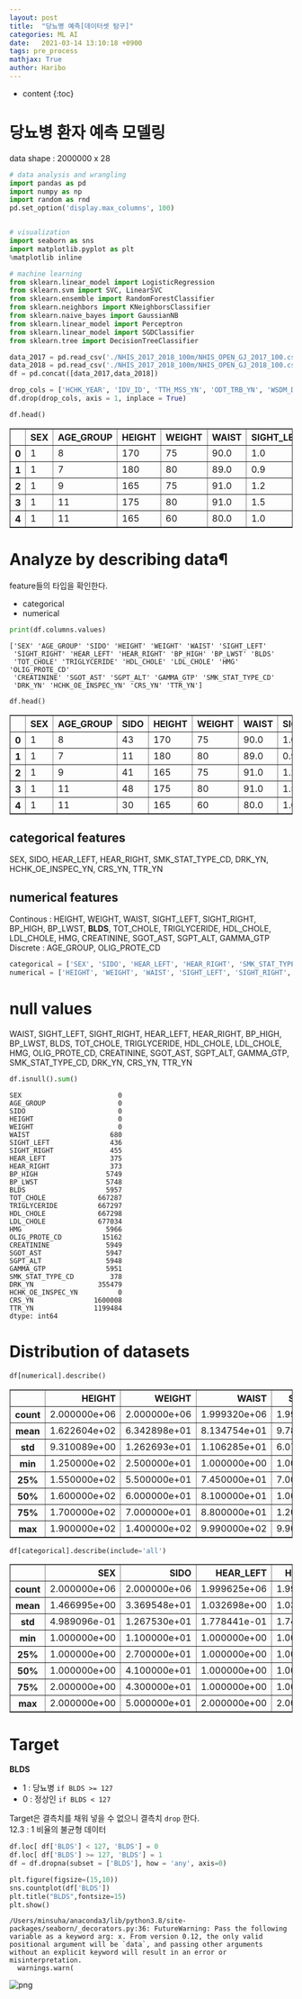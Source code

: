 ```yaml
---
layout: post
title:  "당뇨병 예측[데이터셋 탐구]"
categories: ML AI
date:   2021-03-14 13:10:18 +0900
tags: pre_process
mathjax: True
author: Haribo
---
```

* content
{:toc}
# 당뇨병 환자 예측 모델링

data shape : 2000000 x 28


```python
# data analysis and wrangling
import pandas as pd
import numpy as np
import random as rnd
pd.set_option('display.max_columns', 100)


# visualization
import seaborn as sns
import matplotlib.pyplot as plt
%matplotlib inline

# machine learning
from sklearn.linear_model import LogisticRegression
from sklearn.svm import SVC, LinearSVC
from sklearn.ensemble import RandomForestClassifier
from sklearn.neighbors import KNeighborsClassifier
from sklearn.naive_bayes import GaussianNB
from sklearn.linear_model import Perceptron
from sklearn.linear_model import SGDClassifier
from sklearn.tree import DecisionTreeClassifier
```










```python
data_2017 = pd.read_csv('./NHIS_2017_2018_100m/NHIS_OPEN_GJ_2017_100.csv')
data_2018 = pd.read_csv('./NHIS_2017_2018_100m/NHIS_OPEN_GJ_2018_100.csv')
df = pd.concat([data_2017,data_2018])
```


```python
drop_cols = ['HCHK_YEAR', 'IDV_ID', 'TTH_MSS_YN', 'ODT_TRB_YN', 'WSDM_DIS_YN', 'DATA_STD__DT']
df.drop(drop_cols, axis = 1, inplace = True)
```


```python
df.head()
```



<div>
<style scoped>
    .dataframe tbody tr th:only-of-type {
        vertical-align: middle;
    }
    .dataframe tbody tr th {
        vertical-align: middle;
    }
    .dataframe thead th {
        text-align: right;
    }
</style>

<table border="1" class="dataframe">
  <thead>
    <tr style="text-align: right;">
      <th></th>
      <th>SEX</th>
      <th>AGE_GROUP</th>
      <th>HEIGHT</th>
      <th>WEIGHT</th>
      <th>WAIST</th>
      <th>SIGHT_LEFT</th>
      <th>SIGHT_RIGHT</th>
      <th>HEAR_LEFT</th>
      <th>HEAR_RIGHT</th>
      <th>BP_HIGH</th>
      <th>BP_LWST</th>
      <th>BLDS</th>
      <th>TOT_CHOLE</th>
      <th>TRIGLYCERIDE</th>
      <th>HDL_CHOLE</th>
      <th>LDL_CHOLE</th>
      <th>HMG</th>
      <th>OLIG_PROTE_CD</th>
      <th>CREATININE</th>
      <th>SGOT_AST</th>
      <th>SGPT_ALT</th>
      <th>GAMMA_GTP</th>
      <th>SMK_STAT_TYPE_CD</th>
      <th>DRK_YN</th>
      <th>HCHK_OE_INSPEC_YN</th>
      <th>CRS_YN</th>
      <th>TTR_YN</th>
      <th>SIDO_50</th>
      <th>SIDO_busan</th>
      <th>SIDO_chongB</th>
      <th>SIDO_chongN</th>
      <th>SIDO_dagu</th>
      <th>SIDO_dajeon</th>
      <th>SIDO_gangwon</th>
      <th>SIDO_gyeongB</th>
      <th>SIDO_gyeongN</th>
      <th>SIDO_gyeonggi</th>
      <th>SIDO_incheon</th>
      <th>SIDO_jeonB</th>
      <th>SIDO_jeonN</th>
      <th>SIDO_kwangju</th>
      <th>SIDO_sejong</th>
      <th>SIDO_seoul</th>
      <th>SIDO_ulsan</th>
    </tr>
  </thead>
  <tbody>
    <tr>
      <th>0</th>
      <td>1</td>
      <td>8</td>
      <td>170</td>
      <td>75</td>
      <td>90.0</td>
      <td>1.0</td>
      <td>1.0</td>
      <td>1.0</td>
      <td>1.0</td>
      <td>120.0</td>
      <td>80.0</td>
      <td>0.0</td>
      <td>193.0</td>
      <td>92.0</td>
      <td>48.0</td>
      <td>126.0</td>
      <td>17.1</td>
      <td>1.0</td>
      <td>1.0</td>
      <td>21.0</td>
      <td>35.0</td>
      <td>40.0</td>
      <td>1.0</td>
      <td>1.0</td>
      <td>1</td>
      <td>NaN</td>
      <td>1.0</td>
      <td>0</td>
      <td>0</td>
      <td>1</td>
      <td>0</td>
      <td>0</td>
      <td>0</td>
      <td>0</td>
      <td>0</td>
      <td>0</td>
      <td>0</td>
      <td>0</td>
      <td>0</td>
      <td>0</td>
      <td>0</td>
      <td>0</td>
      <td>0</td>
      <td>0</td>
    </tr>
    <tr>
      <th>1</th>
      <td>1</td>
      <td>7</td>
      <td>180</td>
      <td>80</td>
      <td>89.0</td>
      <td>0.9</td>
      <td>1.2</td>
      <td>1.0</td>
      <td>1.0</td>
      <td>130.0</td>
      <td>82.0</td>
      <td>0.0</td>
      <td>228.0</td>
      <td>121.0</td>
      <td>55.0</td>
      <td>148.0</td>
      <td>15.8</td>
      <td>1.0</td>
      <td>0.9</td>
      <td>20.0</td>
      <td>36.0</td>
      <td>27.0</td>
      <td>0.0</td>
      <td>0.0</td>
      <td>1</td>
      <td>NaN</td>
      <td>2.0</td>
      <td>0</td>
      <td>0</td>
      <td>0</td>
      <td>0</td>
      <td>0</td>
      <td>0</td>
      <td>0</td>
      <td>0</td>
      <td>0</td>
      <td>0</td>
      <td>0</td>
      <td>0</td>
      <td>0</td>
      <td>0</td>
      <td>0</td>
      <td>1</td>
      <td>0</td>
    </tr>
    <tr>
      <th>2</th>
      <td>1</td>
      <td>9</td>
      <td>165</td>
      <td>75</td>
      <td>91.0</td>
      <td>1.2</td>
      <td>1.5</td>
      <td>1.0</td>
      <td>1.0</td>
      <td>120.0</td>
      <td>70.0</td>
      <td>0.0</td>
      <td>136.0</td>
      <td>104.0</td>
      <td>41.0</td>
      <td>74.0</td>
      <td>15.8</td>
      <td>1.0</td>
      <td>0.9</td>
      <td>47.0</td>
      <td>32.0</td>
      <td>68.0</td>
      <td>1.0</td>
      <td>0.0</td>
      <td>0</td>
      <td>NaN</td>
      <td>NaN</td>
      <td>0</td>
      <td>0</td>
      <td>0</td>
      <td>0</td>
      <td>0</td>
      <td>0</td>
      <td>0</td>
      <td>0</td>
      <td>0</td>
      <td>1</td>
      <td>0</td>
      <td>0</td>
      <td>0</td>
      <td>0</td>
      <td>0</td>
      <td>0</td>
      <td>0</td>
    </tr>
    <tr>
      <th>3</th>
      <td>1</td>
      <td>11</td>
      <td>175</td>
      <td>80</td>
      <td>91.0</td>
      <td>1.5</td>
      <td>1.2</td>
      <td>1.0</td>
      <td>1.0</td>
      <td>145.0</td>
      <td>87.0</td>
      <td>0.0</td>
      <td>201.0</td>
      <td>106.0</td>
      <td>76.0</td>
      <td>104.0</td>
      <td>17.6</td>
      <td>1.0</td>
      <td>1.1</td>
      <td>29.0</td>
      <td>34.0</td>
      <td>18.0</td>
      <td>1.0</td>
      <td>0.0</td>
      <td>1</td>
      <td>NaN</td>
      <td>0.0</td>
      <td>0</td>
      <td>0</td>
      <td>0</td>
      <td>0</td>
      <td>0</td>
      <td>0</td>
      <td>0</td>
      <td>0</td>
      <td>1</td>
      <td>0</td>
      <td>0</td>
      <td>0</td>
      <td>0</td>
      <td>0</td>
      <td>0</td>
      <td>0</td>
      <td>0</td>
    </tr>
    <tr>
      <th>4</th>
      <td>1</td>
      <td>11</td>
      <td>165</td>
      <td>60</td>
      <td>80.0</td>
      <td>1.0</td>
      <td>1.2</td>
      <td>1.0</td>
      <td>1.0</td>
      <td>138.0</td>
      <td>82.0</td>
      <td>0.0</td>
      <td>199.0</td>
      <td>104.0</td>
      <td>61.0</td>
      <td>117.0</td>
      <td>13.8</td>
      <td>1.0</td>
      <td>0.8</td>
      <td>19.0</td>
      <td>12.0</td>
      <td>25.0</td>
      <td>1.0</td>
      <td>0.0</td>
      <td>1</td>
      <td>NaN</td>
      <td>0.0</td>
      <td>0</td>
      <td>0</td>
      <td>0</td>
      <td>0</td>
      <td>0</td>
      <td>1</td>
      <td>0</td>
      <td>0</td>
      <td>0</td>
      <td>0</td>
      <td>0</td>
      <td>0</td>
      <td>0</td>
      <td>0</td>
      <td>0</td>
      <td>0</td>
      <td>0</td>
    </tr>
  </tbody>
</table>

</div>



# Analyze by describing data¶

feature들의 타입을 확인한다.

* categorical
* numerical


```python
print(df.columns.values)
```

    ['SEX' 'AGE_GROUP' 'SIDO' 'HEIGHT' 'WEIGHT' 'WAIST' 'SIGHT_LEFT'
     'SIGHT_RIGHT' 'HEAR_LEFT' 'HEAR_RIGHT' 'BP_HIGH' 'BP_LWST' 'BLDS'
     'TOT_CHOLE' 'TRIGLYCERIDE' 'HDL_CHOLE' 'LDL_CHOLE' 'HMG' 'OLIG_PROTE_CD'
     'CREATININE' 'SGOT_AST' 'SGPT_ALT' 'GAMMA_GTP' 'SMK_STAT_TYPE_CD'
     'DRK_YN' 'HCHK_OE_INSPEC_YN' 'CRS_YN' 'TTR_YN']



```python
df.head()
```




<div>
<style scoped>
    .dataframe tbody tr th:only-of-type {
        vertical-align: middle;
    }


    .dataframe tbody tr th {
        vertical-align: top;
    }

    .dataframe thead th {
        text-align: right;
    }

</style>

<table border="1" class="dataframe">
  <thead>
    <tr style="text-align: right;">
      <th></th>
      <th>SEX</th>
      <th>AGE_GROUP</th>
      <th>SIDO</th>
      <th>HEIGHT</th>
      <th>WEIGHT</th>
      <th>WAIST</th>
      <th>SIGHT_LEFT</th>
      <th>SIGHT_RIGHT</th>
      <th>HEAR_LEFT</th>
      <th>HEAR_RIGHT</th>
      <th>BP_HIGH</th>
      <th>BP_LWST</th>
      <th>BLDS</th>
      <th>TOT_CHOLE</th>
      <th>TRIGLYCERIDE</th>
      <th>HDL_CHOLE</th>
      <th>LDL_CHOLE</th>
      <th>HMG</th>
      <th>OLIG_PROTE_CD</th>
      <th>CREATININE</th>
      <th>SGOT_AST</th>
      <th>SGPT_ALT</th>
      <th>GAMMA_GTP</th>
      <th>SMK_STAT_TYPE_CD</th>
      <th>DRK_YN</th>
      <th>HCHK_OE_INSPEC_YN</th>
      <th>CRS_YN</th>
      <th>TTR_YN</th>
    </tr>
  </thead>
  <tbody>
    <tr>
      <th>0</th>
      <td>1</td>
      <td>8</td>
      <td>43</td>
      <td>170</td>
      <td>75</td>
      <td>90.0</td>
      <td>1.0</td>
      <td>1.0</td>
      <td>1.0</td>
      <td>1.0</td>
      <td>120.0</td>
      <td>80.0</td>
      <td>99.0</td>
      <td>193.0</td>
      <td>92.0</td>
      <td>48.0</td>
      <td>126.0</td>
      <td>17.1</td>
      <td>1.0</td>
      <td>1.0</td>
      <td>21.0</td>
      <td>35.0</td>
      <td>40.0</td>
      <td>1.0</td>
      <td>1.0</td>
      <td>1</td>
      <td>NaN</td>
      <td>1.0</td>
    </tr>
    <tr>
      <th>1</th>
      <td>1</td>
      <td>7</td>
      <td>11</td>
      <td>180</td>
      <td>80</td>
      <td>89.0</td>
      <td>0.9</td>
      <td>1.2</td>
      <td>1.0</td>
      <td>1.0</td>
      <td>130.0</td>
      <td>82.0</td>
      <td>106.0</td>
      <td>228.0</td>
      <td>121.0</td>
      <td>55.0</td>
      <td>148.0</td>
      <td>15.8</td>
      <td>1.0</td>
      <td>0.9</td>
      <td>20.0</td>
      <td>36.0</td>
      <td>27.0</td>
      <td>3.0</td>
      <td>0.0</td>
      <td>1</td>
      <td>NaN</td>
      <td>2.0</td>
    </tr>
    <tr>
      <th>2</th>
      <td>1</td>
      <td>9</td>
      <td>41</td>
      <td>165</td>
      <td>75</td>
      <td>91.0</td>
      <td>1.2</td>
      <td>1.5</td>
      <td>1.0</td>
      <td>1.0</td>
      <td>120.0</td>
      <td>70.0</td>
      <td>98.0</td>
      <td>136.0</td>
      <td>104.0</td>
      <td>41.0</td>
      <td>74.0</td>
      <td>15.8</td>
      <td>1.0</td>
      <td>0.9</td>
      <td>47.0</td>
      <td>32.0</td>
      <td>68.0</td>
      <td>1.0</td>
      <td>0.0</td>
      <td>0</td>
      <td>NaN</td>
      <td>NaN</td>
    </tr>
    <tr>
      <th>3</th>
      <td>1</td>
      <td>11</td>
      <td>48</td>
      <td>175</td>
      <td>80</td>
      <td>91.0</td>
      <td>1.5</td>
      <td>1.2</td>
      <td>1.0</td>
      <td>1.0</td>
      <td>145.0</td>
      <td>87.0</td>
      <td>95.0</td>
      <td>201.0</td>
      <td>106.0</td>
      <td>76.0</td>
      <td>104.0</td>
      <td>17.6</td>
      <td>1.0</td>
      <td>1.1</td>
      <td>29.0</td>
      <td>34.0</td>
      <td>18.0</td>
      <td>1.0</td>
      <td>0.0</td>
      <td>1</td>
      <td>NaN</td>
      <td>0.0</td>
    </tr>
    <tr>
      <th>4</th>
      <td>1</td>
      <td>11</td>
      <td>30</td>
      <td>165</td>
      <td>60</td>
      <td>80.0</td>
      <td>1.0</td>
      <td>1.2</td>
      <td>1.0</td>
      <td>1.0</td>
      <td>138.0</td>
      <td>82.0</td>
      <td>101.0</td>
      <td>199.0</td>
      <td>104.0</td>
      <td>61.0</td>
      <td>117.0</td>
      <td>13.8</td>
      <td>1.0</td>
      <td>0.8</td>
      <td>19.0</td>
      <td>12.0</td>
      <td>25.0</td>
      <td>1.0</td>
      <td>0.0</td>
      <td>1</td>
      <td>NaN</td>
      <td>0.0</td>
    </tr>
  </tbody>
</table>

</div>



## categorical features

SEX, SIDO, HEAR_LEFT, HEAR_RIGHT, SMK_STAT_TYPE_CD, DRK_YN, HCHK_OE_INSPEC_YN, CRS_YN, TTR_YN

## numerical features

Continous : HEIGHT, WEIGHT, WAIST, SIGHT_LEFT, SIGHT_RIGHT, BP_HIGH, BP_LWST, **BLDS**, TOT_CHOLE, TRIGLYCERIDE, HDL_CHOLE, LDL_CHOLE, HMG, CREATININE, SGOT_AST, SGPT_ALT, GAMMA_GTP  
Discrete : AGE_GROUP, OLIG_PROTE_CD


```python
categorical = ['SEX', 'SIDO', 'HEAR_LEFT', 'HEAR_RIGHT', 'SMK_STAT_TYPE_CD', 'DRK_YN', 'HCHK_OE_INSPEC_YN', 'CRS_YN', 'TTR_YN']
numerical = ['HEIGHT', 'WEIGHT', 'WAIST', 'SIGHT_LEFT', 'SIGHT_RIGHT', 'BP_HIGH', 'BP_LWST', 'BLDS', 'TOT_CHOLE', 'TRIGLYCERIDE', 'HDL_CHOLE', 'LDL_CHOLE', 'HMG', 'CREATININE', 'SGOT_AST', 'SGPT_ALT', 'GAMMA_GTP', 'AGE_GROUP', 'OLIG_PROTE_CD']
```

# null values

WAIST, SIGHT_LEFT, SIGHT_RIGHT, HEAR_LEFT, HEAR_RIGHT, BP_HIGH, BP_LWST, BLDS, TOT_CHOLE, TRIGLYCERIDE, HDL_CHOLE, LDL_CHOLE, HMG, OLIG_PROTE_CD, CREATININE, SGOT_AST, SGPT_ALT, GAMMA_GTP, SMK_STAT_TYPE_CD, DRK_YN, CRS_YN, TTR_YN


```python
df.isnull().sum()
```




    SEX                        0
    AGE_GROUP                  0
    SIDO                       0
    HEIGHT                     0
    WEIGHT                     0
    WAIST                    680
    SIGHT_LEFT               436
    SIGHT_RIGHT              455
    HEAR_LEFT                375
    HEAR_RIGHT               373
    BP_HIGH                 5749
    BP_LWST                 5748
    BLDS                    5957
    TOT_CHOLE             667287
    TRIGLYCERIDE          667297
    HDL_CHOLE             667298
    LDL_CHOLE             677034
    HMG                     5966
    OLIG_PROTE_CD          15162
    CREATININE              5949
    SGOT_AST                5947
    SGPT_ALT                5948
    GAMMA_GTP               5951
    SMK_STAT_TYPE_CD         378
    DRK_YN                355479
    HCHK_OE_INSPEC_YN          0
    CRS_YN               1600008
    TTR_YN               1199484
    dtype: int64



# Distribution of datasets


```python
df[numerical].describe()
```




<div>
<style scoped>
    .dataframe tbody tr th:only-of-type {
        vertical-align: middle;
    }


    .dataframe tbody tr th {
        vertical-align: top;
    }

    .dataframe thead th {
        text-align: right;
    }

</style>

<table border="1" class="dataframe">
  <thead>
    <tr style="text-align: right;">
      <th></th>
      <th>HEIGHT</th>
      <th>WEIGHT</th>
      <th>WAIST</th>
      <th>SIGHT_LEFT</th>
      <th>SIGHT_RIGHT</th>
      <th>BP_HIGH</th>
      <th>BP_LWST</th>
      <th>BLDS</th>
      <th>TOT_CHOLE</th>
      <th>TRIGLYCERIDE</th>
      <th>HDL_CHOLE</th>
      <th>LDL_CHOLE</th>
      <th>HMG</th>
      <th>CREATININE</th>
      <th>SGOT_AST</th>
      <th>SGPT_ALT</th>
      <th>GAMMA_GTP</th>
      <th>AGE_GROUP</th>
      <th>OLIG_PROTE_CD</th>
    </tr>
  </thead>
  <tbody>
    <tr>
      <th>count</th>
      <td>2.000000e+06</td>
      <td>2.000000e+06</td>
      <td>1.999320e+06</td>
      <td>1.999564e+06</td>
      <td>1.999545e+06</td>
      <td>1.994251e+06</td>
      <td>1.994252e+06</td>
      <td>1.994043e+06</td>
      <td>1.332713e+06</td>
      <td>1.332703e+06</td>
      <td>1.332702e+06</td>
      <td>1.322966e+06</td>
      <td>1.994034e+06</td>
      <td>1.994051e+06</td>
      <td>1.994053e+06</td>
      <td>1.994052e+06</td>
      <td>1.994049e+06</td>
      <td>2.000000e+06</td>
      <td>1.984838e+06</td>
    </tr>
    <tr>
      <th>mean</th>
      <td>1.622604e+02</td>
      <td>6.342898e+01</td>
      <td>8.134754e+01</td>
      <td>9.786358e-01</td>
      <td>9.762449e-01</td>
      <td>1.225481e+02</td>
      <td>7.606142e+01</td>
      <td>1.006600e+02</td>
      <td>1.956388e+02</td>
      <td>1.335479e+02</td>
      <td>5.680952e+01</td>
      <td>1.131066e+02</td>
      <td>1.425832e+01</td>
      <td>8.633026e-01</td>
      <td>2.614770e+01</td>
      <td>2.601790e+01</td>
      <td>3.739504e+01</td>
      <td>1.056190e+01</td>
      <td>1.095813e+00</td>
    </tr>
    <tr>
      <th>std</th>
      <td>9.310089e+00</td>
      <td>1.262693e+01</td>
      <td>1.106285e+01</td>
      <td>6.073918e-01</td>
      <td>6.047442e-01</td>
      <td>1.459186e+01</td>
      <td>9.954033e+00</td>
      <td>2.418251e+01</td>
      <td>3.918748e+01</td>
      <td>1.038458e+02</td>
      <td>1.929372e+01</td>
      <td>3.656292e+01</td>
      <td>1.583889e+00</td>
      <td>4.986576e-01</td>
      <td>2.501259e+01</td>
      <td>2.678962e+01</td>
      <td>5.061595e+01</td>
      <td>2.860501e+00</td>
      <td>4.390614e-01</td>
    </tr>
    <tr>
      <th>min</th>
      <td>1.250000e+02</td>
      <td>2.500000e+01</td>
      <td>1.000000e+00</td>
      <td>1.000000e-01</td>
      <td>1.000000e-01</td>
      <td>5.800000e+01</td>
      <td>2.700000e+01</td>
      <td>2.300000e+01</td>
      <td>6.000000e+00</td>
      <td>1.000000e+00</td>
      <td>1.000000e+00</td>
      <td>1.000000e+00</td>
      <td>5.000000e-01</td>
      <td>1.000000e-01</td>
      <td>1.000000e+00</td>
      <td>1.000000e+00</td>
      <td>1.000000e+00</td>
      <td>5.000000e+00</td>
      <td>1.000000e+00</td>
    </tr>
    <tr>
      <th>25%</th>
      <td>1.550000e+02</td>
      <td>5.500000e+01</td>
      <td>7.450000e+01</td>
      <td>7.000000e-01</td>
      <td>7.000000e-01</td>
      <td>1.120000e+02</td>
      <td>7.000000e+01</td>
      <td>8.900000e+01</td>
      <td>1.690000e+02</td>
      <td>7.400000e+01</td>
      <td>4.600000e+01</td>
      <td>8.900000e+01</td>
      <td>1.320000e+01</td>
      <td>7.000000e-01</td>
      <td>1.900000e+01</td>
      <td>1.500000e+01</td>
      <td>1.600000e+01</td>
      <td>8.000000e+00</td>
      <td>1.000000e+00</td>
    </tr>
    <tr>
      <th>50%</th>
      <td>1.600000e+02</td>
      <td>6.000000e+01</td>
      <td>8.100000e+01</td>
      <td>1.000000e+00</td>
      <td>1.000000e+00</td>
      <td>1.210000e+02</td>
      <td>7.600000e+01</td>
      <td>9.600000e+01</td>
      <td>1.930000e+02</td>
      <td>1.080000e+02</td>
      <td>5.500000e+01</td>
      <td>1.110000e+02</td>
      <td>1.430000e+01</td>
      <td>8.000000e-01</td>
      <td>2.300000e+01</td>
      <td>2.000000e+01</td>
      <td>2.300000e+01</td>
      <td>1.100000e+01</td>
      <td>1.000000e+00</td>
    </tr>
    <tr>
      <th>75%</th>
      <td>1.700000e+02</td>
      <td>7.000000e+01</td>
      <td>8.800000e+01</td>
      <td>1.200000e+00</td>
      <td>1.200000e+00</td>
      <td>1.310000e+02</td>
      <td>8.200000e+01</td>
      <td>1.050000e+02</td>
      <td>2.200000e+02</td>
      <td>1.600000e+02</td>
      <td>6.500000e+01</td>
      <td>1.350000e+02</td>
      <td>1.540000e+01</td>
      <td>1.000000e+00</td>
      <td>2.900000e+01</td>
      <td>3.000000e+01</td>
      <td>4.000000e+01</td>
      <td>1.300000e+01</td>
      <td>1.000000e+00</td>
    </tr>
    <tr>
      <th>max</th>
      <td>1.900000e+02</td>
      <td>1.400000e+02</td>
      <td>9.990000e+02</td>
      <td>9.900000e+00</td>
      <td>9.900000e+00</td>
      <td>2.730000e+02</td>
      <td>1.850000e+02</td>
      <td>8.720000e+02</td>
      <td>2.386000e+03</td>
      <td>9.490000e+03</td>
      <td>8.110000e+03</td>
      <td>5.119000e+03</td>
      <td>2.500000e+01</td>
      <td>9.800000e+01</td>
      <td>9.999000e+03</td>
      <td>7.210000e+03</td>
      <td>9.990000e+02</td>
      <td>1.800000e+01</td>
      <td>6.000000e+00</td>
    </tr>
  </tbody>
</table>

</div>




```python
df[categorical].describe(include='all')
```




<div>
<style scoped>
    .dataframe tbody tr th:only-of-type {
        vertical-align: middle;
    }


    .dataframe tbody tr th {
        vertical-align: top;
    }

    .dataframe thead th {
        text-align: right;
    }

</style>

<table border="1" class="dataframe">
  <thead>
    <tr style="text-align: right;">
      <th></th>
      <th>SEX</th>
      <th>SIDO</th>
      <th>HEAR_LEFT</th>
      <th>HEAR_RIGHT</th>
      <th>SMK_STAT_TYPE_CD</th>
      <th>DRK_YN</th>
      <th>HCHK_OE_INSPEC_YN</th>
      <th>CRS_YN</th>
      <th>TTR_YN</th>
    </tr>
  </thead>
  <tbody>
    <tr>
      <th>count</th>
      <td>2.000000e+06</td>
      <td>2.000000e+06</td>
      <td>1.999625e+06</td>
      <td>1.999627e+06</td>
      <td>1.999622e+06</td>
      <td>1.644521e+06</td>
      <td>2.000000e+06</td>
      <td>399992.000000</td>
      <td>800516.000000</td>
    </tr>
    <tr>
      <th>mean</th>
      <td>1.466995e+00</td>
      <td>3.369548e+01</td>
      <td>1.032698e+00</td>
      <td>1.031518e+00</td>
      <td>1.607232e+00</td>
      <td>6.956865e-01</td>
      <td>4.002580e-01</td>
      <td>0.215164</td>
      <td>0.603340</td>
    </tr>
    <tr>
      <th>std</th>
      <td>4.989096e-01</td>
      <td>1.267530e+01</td>
      <td>1.778441e-01</td>
      <td>1.747127e-01</td>
      <td>8.176123e-01</td>
      <td>4.601162e-01</td>
      <td>4.899507e-01</td>
      <td>0.410937</td>
      <td>0.591625</td>
    </tr>
    <tr>
      <th>min</th>
      <td>1.000000e+00</td>
      <td>1.100000e+01</td>
      <td>1.000000e+00</td>
      <td>1.000000e+00</td>
      <td>1.000000e+00</td>
      <td>0.000000e+00</td>
      <td>0.000000e+00</td>
      <td>0.000000</td>
      <td>0.000000</td>
    </tr>
    <tr>
      <th>25%</th>
      <td>1.000000e+00</td>
      <td>2.700000e+01</td>
      <td>1.000000e+00</td>
      <td>1.000000e+00</td>
      <td>1.000000e+00</td>
      <td>0.000000e+00</td>
      <td>0.000000e+00</td>
      <td>0.000000</td>
      <td>0.000000</td>
    </tr>
    <tr>
      <th>50%</th>
      <td>1.000000e+00</td>
      <td>4.100000e+01</td>
      <td>1.000000e+00</td>
      <td>1.000000e+00</td>
      <td>1.000000e+00</td>
      <td>1.000000e+00</td>
      <td>0.000000e+00</td>
      <td>0.000000</td>
      <td>1.000000</td>
    </tr>
    <tr>
      <th>75%</th>
      <td>2.000000e+00</td>
      <td>4.300000e+01</td>
      <td>1.000000e+00</td>
      <td>1.000000e+00</td>
      <td>2.000000e+00</td>
      <td>1.000000e+00</td>
      <td>1.000000e+00</td>
      <td>0.000000</td>
      <td>1.000000</td>
    </tr>
    <tr>
      <th>max</th>
      <td>2.000000e+00</td>
      <td>5.000000e+01</td>
      <td>2.000000e+00</td>
      <td>2.000000e+00</td>
      <td>3.000000e+00</td>
      <td>1.000000e+00</td>
      <td>1.000000e+00</td>
      <td>1.000000</td>
      <td>2.000000</td>
    </tr>
  </tbody>
</table>

</div>



# Target

**BLDS**

* 1 : 당뇨병 `if BLDS >= 127`
* 0 : 정상인 `if BLDS < 127`  

Target은 결측치를 채워 넣을 수 없으니 결측치 `drop` 한다.  
12.3 : 1 비율의 불균형 데이터


```python
df.loc[ df['BLDS'] < 127, 'BLDS'] = 0
df.loc[ df['BLDS'] >= 127, 'BLDS'] = 1
df = df.dropna(subset = ['BLDS'], how = 'any', axis=0)
```


```python
plt.figure(figsize=(15,10))
sns.countplot(df['BLDS'])
plt.title("BLDS",fontsize=15)
plt.show()
```

    /Users/minsuha/anaconda3/lib/python3.8/site-packages/seaborn/_decorators.py:36: FutureWarning: Pass the following variable as a keyword arg: x. From version 0.12, the only valid positional argument will be `data`, and passing other arguments without an explicit keyword will result in an error or misinterpretation.
      warnings.warn(




![png](/images/pbl/output_17_1.png)
